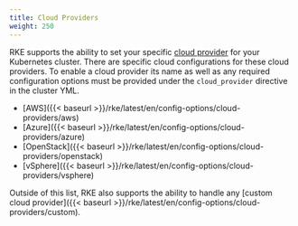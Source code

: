 ```yaml
---
title: Cloud Providers
weight: 250
---
```


RKE supports the ability to set your specific [cloud provider](https://kubernetes.io/docs/concepts/cluster-administration/cloud-providers/) for your Kubernetes cluster. There are specific cloud configurations for these cloud providers.
To enable a cloud provider its name as well as any required configuration options must be provided under the `cloud_provider` directive in the cluster YML.

* [AWS]({{< baseurl >}}/rke/latest/en/config-options/cloud-providers/aws)
* [Azure]({{< baseurl >}}/rke/latest/en/config-options/cloud-providers/azure)
* [OpenStack]({{< baseurl >}}/rke/latest/en/config-options/cloud-providers/openstack)
* [vSphere]({{< baseurl >}}/rke/latest/en/config-options/cloud-providers/vsphere)

Outside of this list, RKE also supports the ability to handle any [custom cloud provider]({{< baseurl >}}/rke/latest/en/config-options/cloud-providers/custom).
